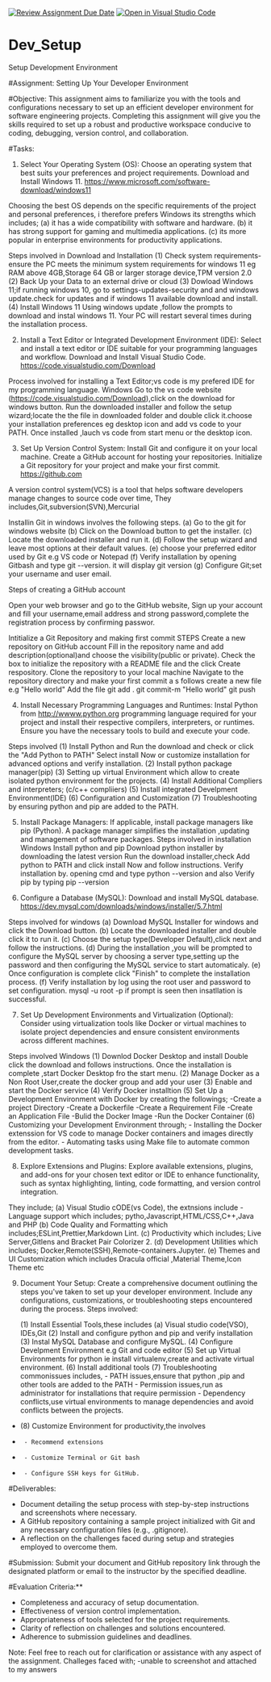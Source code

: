 [![Review Assignment Due Date](https://classroom.github.com/assets/deadline-readme-button-22041afd0340ce965d47ae6ef1cefeee28c7c493a6346c4f15d667ab976d596c.svg)](https://classroom.github.com/a/vbnbTt5m)
[![Open in Visual Studio Code](https://classroom.github.com/assets/open-in-vscode-2e0aaae1b6195c2367325f4f02e2d04e9abb55f0b24a779b69b11b9e10269abc.svg)](https://classroom.github.com/online_ide?assignment_repo_id=15280235&assignment_repo_type=AssignmentRepo)
# Dev_Setup
Setup Development Environment

#Assignment: Setting Up Your Developer Environment

#Objective:
This assignment aims to familiarize you with the tools and configurations necessary to set up an efficient developer environment for software engineering projects. Completing this assignment will give you the skills required to set up a robust and productive workspace conducive to coding, debugging, version control, and collaboration.

#Tasks:

1. Select Your Operating System (OS):
   Choose an operating system that best suits your preferences and project requirements. Download and Install Windows 11. https://www.microsoft.com/software-download/windows11

Choosing the best OS depends on the specific requirements of the project and personal preferences, i therefore prefers Windows its strengths which includes;
(a) it has a wide compatibility with software and hardware.
(b) it has strong support for gaming and multimedia applications.
(c) its more popular in enterprise environments for productivity applications.

Steps involved in Download and Installation
(1) Check system requirements-ensure the PC meets the minimum system requirements for windows 11 eg RAM above 4GB,Storage 64 GB or larger storage device,TPM version 2.0
(2) Back Up your Data to an external drive or cloud
(3) Dowload Windows 11;if running windows 10, go to settings-updates-security and and windows update.check for updates  and if windows 11 available download and install.
(4) Install Windows 11
Using windows update ,follow the prompts to download and instal windows 11.
Your PC will restart several times during the installation process.


2. Install a Text Editor or Integrated Development Environment (IDE):
   Select and install a text editor or IDE suitable for your programming languages and workflow. Download and Install Visual Studio Code. https://code.visualstudio.com/Download

Process involved for installing a Text Editor;vs code is my prefered IDE for my programming language.
Windows 
Go to the vs code website (https://code.visualstudio.com/Download),click on the download for windows button.
Run the downloaded installer and follow the setup wizard;locate the the file in downloaded folder and double click it.choose your installation preferences eg desktop icon and add vs code to your PATH.
Once installed ,lauch vs code from start menu or the desktop icon.


3. Set Up Version Control System:
   Install Git and configure it on your local machine. Create a GitHub account for hosting your repositories. Initialize a Git repository for your project and make your first commit. https://github.com

A version control system(VCS) is a tool that helps software developers manage changes to source code over time,
They includes,Git,subversion(SVN),Mercurial

Installin Git in windows involves the following steps.
(a) Go to the git for windows website
(b) Click on the Download button to get the installer.
(c) Locate the downloaded installer and run it.
(d) Follow the setup wizard and leave most options at their default values.
(e) choose your preferred editor used by Git e.g VS code or Notepad
(f) Verify installation by opening Gitbash and type git --version. it will display git version
(g) Configure Git;set your username and user email.

Steps of creating a GitHub account

Open your web browser and go to the GitHub website,
Sign up your account and fill your username,email address and strong password,complete the registration process by confirming passwor.

Intitialize a Git Repository and making first commit
STEPS
Create a new repository on GitHub account
Fill in the repository name and add description(optional)and choose the visibility(public or private).
Check the box to initialize the repository with a README file and the click Create respository.
Clone the repository to your local machine
Navigate to the repository directory and make your first commit a s follows
           create a new file e.g "Hello world"
           Add the file  git add .
           git commit-m "Hello world"
           git push


4. Install Necessary Programming Languages and Runtimes:
  Instal Python from http://wwww.python.org programming language required for your project and install their respective compilers, interpreters, or runtimes. Ensure you have the necessary tools to build and execute your code.

Steps involved
(1) Install Python and Run the download and check or click the "Add Python to PATH"
    Select install Now or customize installation for advanced options and verify installation.
(2) Install python package manager(pip)
(3) Setting up virtual Environment which allow to create isolated python environment for the projects.
(4) Install Additional Compliers and interpreters; (c/c++ compliiers)
(5) Install integrated Develpment Environment(IDE)
(6) Configuration and Customization
(7) Troubleshooting by ensuring python and pip are added to the PATH.


5. Install Package Managers:
   If applicable, install package managers like pip (Python).
 A package manager simplifies the installation ,updating and management of software packages.
 Steps involved in installation
 Windows
 Install python and pip
 Download python installer by downloading the latest version
 Run the download installer,check Add python to PATH and click install Now and follow instructions.
 Verify installation by.
 opening cmd and type  python --version and also 
 Verify pip by typing pip --version


6. Configure a Database (MySQL):
   Download and install MySQL database. https://dev.mysql.com/downloads/windows/installer/5.7.html

Steps involved for windows
(a) Download MySQL Installer for windows and click the Download button.
(b) Locate the downloaded installer and double click it to run it.
(c) Choose the setup type(Developer Default),click next and follow the instructions.
(d) During the installation ,you will be prompted to configure the MySQL server by choosing a server type,setting up the password and then configuring the MySQL service to start automaticaly.
(e) Once configuration is complete click "Finish" to complete the installation process.
(f) Verify installation by log using the root user and password to set configuration.
     mysql -u root -p if prompt is seen then insatllation is successful.


7. Set Up Development Environments and Virtualization (Optional):
   Consider using virtualization tools like Docker or virtual machines to isolate project dependencies and ensure consistent environments across different machines.

Steps involved
Windows
(1) Downlod Docker Desktop and install
     Double click the download and follows instructions.
     Once the installation is complete ,start Docker Desktop fro the start menu.
(2) Manage Docker as a Non Root User,create the docker group and add your user
(3) Enable and start the Docker service
(4) Verify Docker installtion
(5) Set Up a Development Environment with Docker by creating the followings;
     -Create a project Directory
     -Create a Dockerfile
     -Create a Requirement File
     -Create an Application File
     -Bulid the Docker Image
     -Run the Docker Container
(6) Customizing your Development Environment through;
    - Installing the Docker extenssion for VS code to manage Docker containers and images directly from the editor.
    - Automating tasks using Make file to automate common development tasks.


8. Explore Extensions and Plugins:
   Explore available extensions, plugins, and add-ons for your chosen text editor or IDE to enhance functionality, such as syntax highlighting, linting, code formatting, and version control integration.

They include;
(a) Visual Studio cODE(vs Code), the extnsions include
     - Language support which includes; pytho,Javascript,HTML/CSS,C++,Java and PHP
(b) Code Quality and Formatting which includes;ESLint,Prettier,Markdown Lint.
(c) Productivity which includes; Live Server,Gitlens and Bracket Pair Colorizer 2.
(d) Development Utilities which includes; Docker,Remote(SSH),Remote-containers.Jupyter.
(e) Themes and UI Customization which includes Dracula official ,Material Theme,Icon Theme etc


9.  Document Your Setup:
    Create a comprehensive document outlining the steps you've taken to set up your developer environment. Include any configurations, customizations, or troubleshooting steps encountered during the process. 
    Steps involved:

     (1) Install Essential Tools,these includes
          (a) Visual studio code(VSO), IDEs,Git
     (2) Install and configure python and pip and verify installation
     (3) Instal MySQL Database and configure MySQL.
     (4) Configure Develpment Environment e.g Git and code editor
     (5) Set up Virtual Environments for python ie install virtualenv,create and activate virtual environment.
     (6) Install additional tools 
     (7) Troubleshooting commonissues includes,
        - PATH issues,ensure that python ,pip and other tools are added to the PATH
        - Permission issues,run as administrator for installations that require permission
        - Dependency conflicts,use virtual environments to manage dependencies and avoid conflicts between the projects.
   - (8) Customize Environment for productivity,the involves
   -      - Recommend extensions
   -      - Customize Terminal or Git bash
   -      - Configure SSH keys for GitHub.


#Deliverables:
- Document detailing the setup process with step-by-step instructions and screenshots where necessary.
- A GitHub repository containing a sample project initialized with Git and any necessary configuration files (e.g., .gitignore).
- A reflection on the challenges faced during setup and strategies employed to overcome them.

#Submission:
Submit your document and GitHub repository link through the designated platform or email to the instructor by the specified deadline.

#Evaluation Criteria:**
- Completeness and accuracy of setup documentation.
- Effectiveness of version control implementation.
- Appropriateness of tools selected for the project requirements.
- Clarity of reflection on challenges and solutions encountered.
- Adherence to submission guidelines and deadlines.

Note: Feel free to reach out for clarification or assistance with any aspect of the assignment.
Challeges faced with;
-unable to screenshot and attached to my answers
